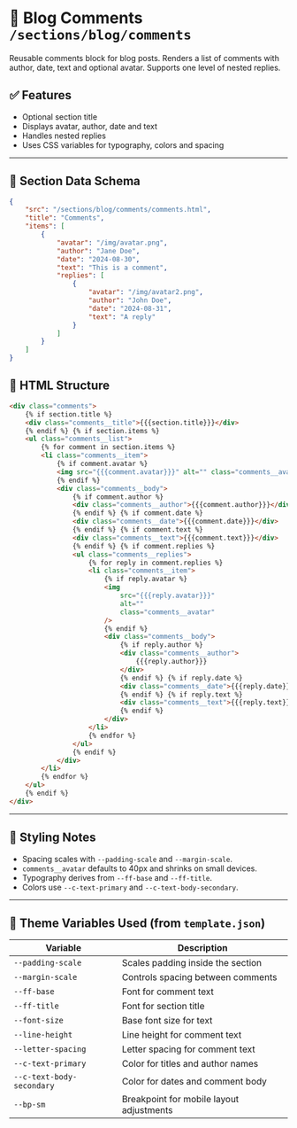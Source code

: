 # 📂 Blog Comments `/sections/blog/comments`

Reusable comments block for blog posts. Renders a list of comments with author, date, text and optional avatar. Supports one level of nested replies.

## ✅ Features

-   Optional section title
-   Displays avatar, author, date and text
-   Handles nested replies
-   Uses CSS variables for typography, colors and spacing

---

## 🧾 Section Data Schema

```json
{
	"src": "/sections/blog/comments/comments.html",
	"title": "Comments",
	"items": [
		{
			"avatar": "/img/avatar.png",
			"author": "Jane Doe",
			"date": "2024-08-30",
			"text": "This is a comment",
			"replies": [
				{
					"avatar": "/img/avatar2.png",
					"author": "John Doe",
					"date": "2024-08-31",
					"text": "A reply"
				}
			]
		}
	]
}
```

## 🧱 HTML Structure

```html
<div class="comments">
	{% if section.title %}
	<div class="comments__title">{{{section.title}}}</div>
	{% endif %} {% if section.items %}
	<ul class="comments__list">
		{% for comment in section.items %}
		<li class="comments__item">
			{% if comment.avatar %}
			<img src="{{{comment.avatar}}}" alt="" class="comments__avatar" />
			{% endif %}
			<div class="comments__body">
				{% if comment.author %}
				<div class="comments__author">{{{comment.author}}}</div>
				{% endif %} {% if comment.date %}
				<div class="comments__date">{{{comment.date}}}</div>
				{% endif %} {% if comment.text %}
				<div class="comments__text">{{{comment.text}}}</div>
				{% endif %} {% if comment.replies %}
				<ul class="comments__replies">
					{% for reply in comment.replies %}
					<li class="comments__item">
						{% if reply.avatar %}
						<img
							src="{{{reply.avatar}}}"
							alt=""
							class="comments__avatar"
						/>
						{% endif %}
						<div class="comments__body">
							{% if reply.author %}
							<div class="comments__author">
								{{{reply.author}}}
							</div>
							{% endif %} {% if reply.date %}
							<div class="comments__date">{{{reply.date}}}</div>
							{% endif %} {% if reply.text %}
							<div class="comments__text">{{{reply.text}}}</div>
							{% endif %}
						</div>
					</li>
					{% endfor %}
				</ul>
				{% endif %}
			</div>
		</li>
		{% endfor %}
	</ul>
	{% endif %}
</div>
```

---

## 🎨 Styling Notes

-   Spacing scales with `--padding-scale` and `--margin-scale`.
-   `comments__avatar` defaults to 40px and shrinks on small devices.
-   Typography derives from `--ff-base` and `--ff-title`.
-   Colors use `--c-text-primary` and `--c-text-body-secondary`.

---

## 🧩 Theme Variables Used (from `template.json`)

| Variable                  | Description                              |
| ------------------------- | ---------------------------------------- |
| `--padding-scale`         | Scales padding inside the section        |
| `--margin-scale`          | Controls spacing between comments        |
| `--ff-base`               | Font for comment text                    |
| `--ff-title`              | Font for section title                   |
| `--font-size`             | Base font size for text                  |
| `--line-height`           | Line height for comment text             |
| `--letter-spacing`        | Letter spacing for comment text          |
| `--c-text-primary`        | Color for titles and author names        |
| `--c-text-body-secondary` | Color for dates and comment body         |
| `--bp-sm`                 | Breakpoint for mobile layout adjustments |

```

```
